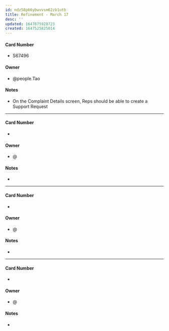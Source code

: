 ```yaml
---
id: ndz58p66ybwvvsm62zb1utb
title: Refinement - March 17
desc: ''
updated: 1647875928723
created: 1647525825014
---
```


#### Card Number
- S67496 
#### Owner
- @people.Tao
#### Notes
- On the Complaint Details screen, Reps should be able to create a Support Request 
---
#### Card Number
-  
#### Owner
- @
#### Notes
-
---
#### Card Number
-  
#### Owner
- @
#### Notes
- 
---
#### Card Number
-  
#### Owner
- @
#### Notes
- 
